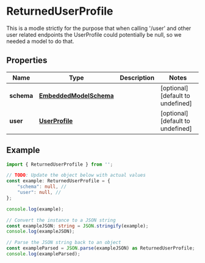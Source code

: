 
# ReturnedUserProfile

This is a modle strictly for the purpose that when calling \'/user\' and other user related endpoints the UserProfile could potentially be null, so we needed a model to do that.

## Properties

Name | Type | Description | Notes
------------ | ------------- | ------------- | -------------
**schema** | [**EmbeddedModelSchema**](EmbeddedModelSchema) |  | [optional] [default to undefined]
**user** | [**UserProfile**](UserProfile) |  | [optional] [default to undefined]

## Example

```typescript
import { ReturnedUserProfile } from '';

// TODO: Update the object below with actual values
const example: ReturnedUserProfile = {
    "schema": null, // 
    "user": null, // 
};

console.log(example);

// Convert the instance to a JSON string
const exampleJSON: string = JSON.stringify(example);
console.log(exampleJSON);

// Parse the JSON string back to an object
const exampleParsed = JSON.parse(exampleJSON) as ReturnedUserProfile;
console.log(exampleParsed);
```




